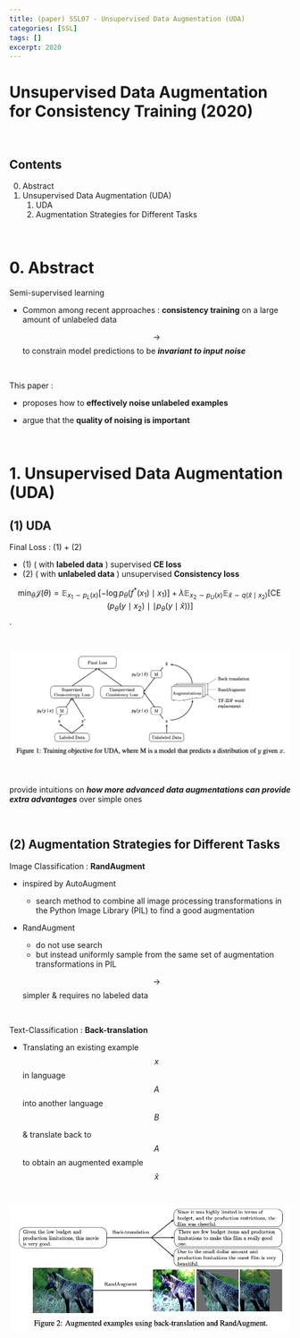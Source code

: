 ```yaml
---
title: (paper) SSL07 - Unsupervised Data Augmentation (UDA)
categories: [SSL]
tags: []
excerpt: 2020
---
```


<script src="https://cdn.mathjax.org/mathjax/latest/MathJax.js?config=TeX-AMS-MML_HTMLorMML" type="text/javascript"></script>

# Unsupervised Data Augmentation for Consistency Training (2020)

<br>

## Contents

0. Abstract
1. Unsupervised Data Augmentation (UDA)
   1. UDA
   2. Augmentation Strategies for Different Tasks



<br>

# 0. Abstract

Semi-supervised learning 

- Common among recent approaches : **consistency training** on a large amount of unlabeled data

  $$\rightarrow$$ to constrain model predictions to be ***invariant to input noise***

<br>

This paper : 

- proposes how to **effectively noise unlabeled examples**

- argue that the **quality of noising is important**

<br>

# 1. Unsupervised Data Augmentation (UDA)

## (1) UDA

Final Loss : (1) + (2)

- (1) ( with **labeled data** ) supervised **CE loss**
- (2) ( with **unlabeled data** ) unsupervised **Consistency loss**

$$\min _\theta \mathcal{J}(\theta)=\mathbb{E}_{x_1 \sim p_L(x)}\left[-\log p_\theta\left(f^*\left(x_1\right) \mid x_1\right)\right]+\lambda \mathbb{E}_{x_2 \sim p_U(x)} \mathbb{E}_{\hat{x} \sim q\left(\hat{x} \mid x_2\right)}\left[\operatorname{CE}\left(p_{\tilde{\theta}}\left(y \mid x_2\right) \mid \mid p_\theta(y \mid \hat{x})\right)\right]$$.

<br>

![figure2](/assets/img/semi/img15.png)

<br>

provide intuitions on ***how more advanced data augmentations can provide extra advantages*** over simple ones 

<br>

## (2) Augmentation Strategies for Different Tasks

Image Classification : **RandAugment**

- inspired by AutoAugment

  -  search method to combine all image processing transformations in the Python Image Library (PIL) to find a good augmentation

- RandAugment

  - do not use search
  - but instead uniformly sample from the same set of augmentation transformations in PIL

  $$\rightarrow$$ simpler & requires no labeled data

<br>

Text-Classification : **Back-translation**

- Translating an existing example $$x$$ in language $$A$$ into another language $$B$$

  & translate back to $$A$$ to obtain an augmented example $$\hat{x}$$

<br>

![figure2](/assets/img/semi/img16.png)
